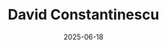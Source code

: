 ---
title: "David Constantinescu"
summary: "Genius Romanian AI Engineer"
image: "/images/friends/david.jpg"
badges: ["Developer", "AI Guy", "Party Animal", "Charming", "Handsome"]
links:
  - icon: "fab fa-github"
    url: "https://github.com/alice"
  - icon: "fab fa-linkedin"
    url: "https://alice.dev"
date: 2025-06-18
---
